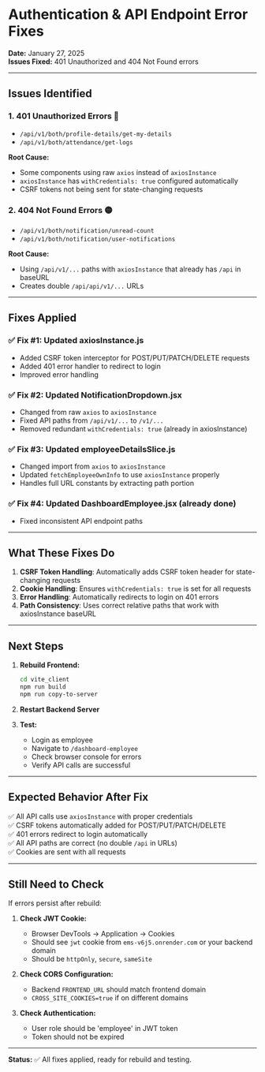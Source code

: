 # Authentication & API Endpoint Error Fixes

**Date:** January 27, 2025  
**Issues Fixed:** 401 Unauthorized and 404 Not Found errors

---

## Issues Identified

### 1. **401 Unauthorized Errors** 🔴
- `/api/v1/both/profile-details/get-my-details`
- `/api/v1/both/attendance/get-logs`

**Root Cause:** 
- Some components using raw `axios` instead of `axiosInstance`
- `axiosInstance` has `withCredentials: true` configured automatically
- CSRF tokens not being sent for state-changing requests

### 2. **404 Not Found Errors** 🟡
- `/api/v1/both/notification/unread-count`
- `/api/v1/both/notification/user-notifications`

**Root Cause:**
- Using `/api/v1/...` paths with `axiosInstance` that already has `/api` in baseURL
- Creates double `/api/api/v1/...` URLs

---

## Fixes Applied

### ✅ Fix #1: Updated axiosInstance.js
- Added CSRF token interceptor for POST/PUT/PATCH/DELETE requests
- Added 401 error handler to redirect to login
- Improved error handling

### ✅ Fix #2: Updated NotificationDropdown.jsx
- Changed from raw `axios` to `axiosInstance`
- Fixed API paths from `/api/v1/...` to `/v1/...`
- Removed redundant `withCredentials: true` (already in axiosInstance)

### ✅ Fix #3: Updated employeeDetailsSlice.js
- Changed import from `axios` to `axiosInstance`
- Updated `fetchEmployeeOwnInfo` to use `axiosInstance` properly
- Handles full URL constants by extracting path portion

### ✅ Fix #4: Updated DashboardEmployee.jsx (already done)
- Fixed inconsistent API endpoint paths

---

## What These Fixes Do

1. **CSRF Token Handling**: Automatically adds CSRF token header for state-changing requests
2. **Cookie Handling**: Ensures `withCredentials: true` is set for all requests
3. **Error Handling**: Automatically redirects to login on 401 errors
4. **Path Consistency**: Uses correct relative paths that work with axiosInstance baseURL

---

## Next Steps

1. **Rebuild Frontend:**
   ```bash
   cd vite_client
   npm run build
   npm run copy-to-server
   ```

2. **Restart Backend Server**

3. **Test:**
   - Login as employee
   - Navigate to `/dashboard-employee`
   - Check browser console for errors
   - Verify API calls are successful

---

## Expected Behavior After Fix

✅ All API calls use `axiosInstance` with proper credentials  
✅ CSRF tokens automatically added for POST/PUT/PATCH/DELETE  
✅ 401 errors redirect to login automatically  
✅ All API paths are correct (no double `/api` in URLs)  
✅ Cookies are sent with all requests

---

## Still Need to Check

If errors persist after rebuild:

1. **Check JWT Cookie:**
   - Browser DevTools → Application → Cookies
   - Should see `jwt` cookie from `ems-v6j5.onrender.com` or your backend domain
   - Should be `httpOnly`, `secure`, `sameSite`

2. **Check CORS Configuration:**
   - Backend `FRONTEND_URL` should match frontend domain
   - `CROSS_SITE_COOKIES=true` if on different domains

3. **Check Authentication:**
   - User role should be 'employee' in JWT token
   - Token should not be expired

---

**Status:** ✅ All fixes applied, ready for rebuild and testing.

